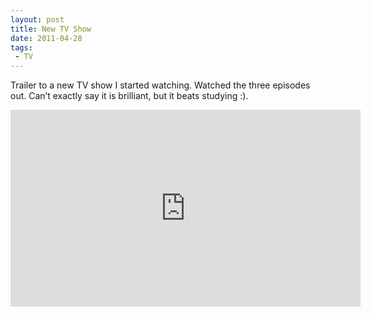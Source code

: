 ```yaml
---
layout: post
title: New TV Show
date: 2011-04-28
tags:
 - TV
---
```

Trailer to a new TV show I started watching. Watched the three episodes out. Can’t exactly say it is brilliant, but it beats studying :).

<iframe width="560" height="315" src="https://www.youtube.com/embed/XaVpKVDeQEE" frameborder="0" allowfullscreen></iframe>
